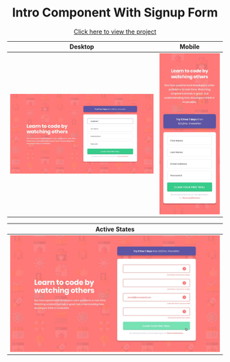 <h1 align=center>Intro Component With Signup Form</h1>

<p align=center>
    <a target="_blank" href="https://jialatteo.github.io/Frontend-Mentor-Challenges/intro-component-signup-form/">Click here to view the project </a> 
</p>

Desktop | Mobile 
:--------------------------------:|:-------------------------:
![Desktop design](./design/desktop-design.jpg)  |  ![Mobile design](./design/mobile-design.jpg)  

Active States |
:--------------------------------:|
![Desktop active state design](./design/active-states.jpg)  |  